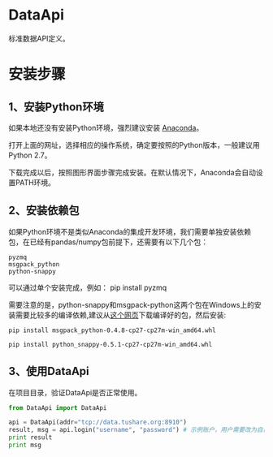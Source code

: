 
# DataApi

标准数据API定义。

# 安装步骤

1、安装Python环境
------

如果本地还没有安装Python环境，强烈建议安装 [Anaconda](http://www.continuum.io/downloads "Anaconda")。

打开上面的网址，选择相应的操作系统，确定要按照的Python版本，一般建议用Python 2.7。

下载完成以后，按照图形界面步骤完成安装。在默认情况下，Anaconda会自动设置PATH环境。

2、安装依赖包
----------------

如果Python环境不是类似Anaconda的集成开发环境，我们需要单独安装依赖包，在已经有pandas/numpy包前提下，还需要有以下几个包：

	pyzmq
	msgpack_python
	python-snappy

可以通过单个安装完成，例如： pip install pyzmq

需要注意的是，python-snappy和msgpack-python这两个包在Windows上的安装需要比较多的编译依赖,建议从[这个网页](http://www.lfd.uci.edu/~gohlke/pythonlibs)下载编译好的包，然后安装:

	pip install msgpack_python-0.4.8-cp27-cp27m-win_amd64.whl 
	
	pip install python_snappy-0.5.1-cp27-cp27m-win_amd64.whl



3、使用DataApi
--------

在项目目录，验证DataApi是否正常使用。

```python
from DataApi import DataApi

api = DataApi(addr="tcp://data.tushare.org:8910")
result, msg = api.login("username", "password") # 示例账户，用户需要改为自己在www.quantos.org上注册的账户
print result
print msg

```

